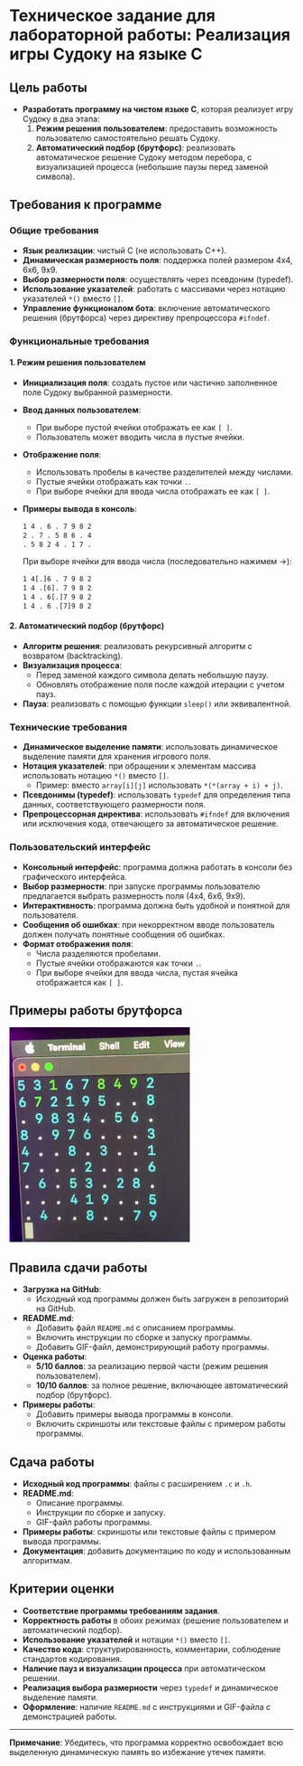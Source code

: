 # Техническое задание для лабораторной работы: Реализация игры Судоку на языке C

## Цель работы

- **Разработать программу на чистом языке C**, которая реализует игру Судоку в два этапа:
  1. **Режим решения пользователем**: предоставить возможность пользователю самостоятельно решать Судоку.
  2. **Автоматический подбор (брутфорс)**: реализовать автоматическое решение Судоку методом перебора, с визуализацией процесса (небольшие паузы перед заменой символа).

## Требования к программе

### Общие требования

- **Язык реализации**: чистый C (не использовать C++).
- **Динамическая размерность поля**: поддержка полей размером 4x4, 6x6, 9x9.
- **Выбор размерности поля**: осуществлять через псевдоним (typedef).
- **Использование указателей**: работать с массивами через нотацию указателей `*()` вместо `[]`.
- **Управление функционалом бота**: включение автоматического решения (брутфорса) через директиву препроцессора `#ifndef`.

### Функциональные требования

#### 1. Режим решения пользователем

- **Инициализация поля**: создать пустое или частично заполненное поле Судоку выбранной размерности.
- **Ввод данных пользователем**:
  - При выборе пустой ячейки отображать ее как `[ ]`.
  - Пользователь может вводить числа в пустые ячейки.
- **Отображение поля**:
  - Использовать пробелы в качестве разделителей между числами.
  - Пустые ячейки отображать как точки `.`.
  - При выборе ячейки для ввода числа отображать ее как `[ ]`.
- **Примеры вывода в консоль**:

  ```
  1 4 . 6 . 7 9 8 2
  2 . 7 . 5 8 6 . 4
  . 5 8 2 4 . 1 7 .
  ```

  При выборе ячейки для ввода числа (последовательно нажимем ->):

  ```
  1 4[.]6 . 7 9 8 2
  1 4 .[6]. 7 9 8 2
  1 4 . 6[.]7 9 8 2
  1 4 . 6 .[7]9 8 2
  ```

#### 2. Автоматический подбор (брутфорс)

- **Алгоритм решения**: реализовать рекурсивный алгоритм с возвратом (backtracking).
- **Визуализация процесса**:
  - Перед заменой каждого символа делать небольшую паузу.
  - Обновлять отображение поля после каждой итерации с учетом пауз.
- **Пауза**: реализовать с помощью функции `sleep()` или эквивалентной.

### Технические требования

- **Динамическое выделение памяти**: использовать динамическое выделение памяти для хранения игрового поля.
- **Нотация указателей**: при обращении к элементам массива использовать нотацию `*()` вместо `[]`.
  - Пример: вместо `array[i][j]` использовать `*(*(array + i) + j)`.
- **Псевдонимы (typedef)**: использовать `typedef` для определения типа данных, соответствующего размерности поля.
- **Препроцессорная директива**: использовать `#ifndef` для включения или исключения кода, отвечающего за автоматическое решение.

### Пользовательский интерфейс

- **Консольный интерфейс**: программа должна работать в консоли без графического интерфейса.
- **Выбор размерности**: при запуске программы пользователю предлагается выбрать размерность поля (4x4, 6x6, 9x9).
- **Интерактивность**: программа должна быть удобной и понятной для пользователя.
- **Сообщения об ошибках**: при некорректном вводе пользователь должен получать понятные сообщения об ошибках.
- **Формат отображения поля**:
  - Числа разделяются пробелами.
  - Пустые ячейки отображаются как точки `.`.
  - При выборе ячейки для ввода числа, пустая ячейка отображается как `[ ]`.

## Примеры работы брутфорса

![](./data/output.gif)

## Правила сдачи работы

- **Загрузка на GitHub**:
  - Исходный код программы должен быть загружен в репозиторий на GitHub.
- **README.md**:
  - Добавить файл `README.md` с описанием программы.
  - Включить инструкции по сборке и запуску программы.
  - Добавить GIF-файл, демонстрирующий работу программы.
- **Оценка работы**:
  - **5/10 баллов**: за реализацию первой части (режим решения пользователем).
  - **10/10 баллов**: за полное решение, включающее автоматический подбор (брутфорс).
- **Примеры работы**:
  - Добавить примеры вывода программы в консоли.
  - Включить скриншоты или текстовые файлы с примером работы программы.

## Сдача работы

- **Исходный код программы**: файлы с расширением `.c` и `.h`.
- **README.md**:
  - Описание программы.
  - Инструкции по сборке и запуску.
  - GIF-файл работы программы.
- **Примеры работы**: скриншоты или текстовые файлы с примером вывода программы.
- **Документация**: добавить документацию по коду и использованным алгоритмам.

## Критерии оценки

- **Соответствие программы требованиям задания**.
- **Корректность работы** в обоих режимах (решение пользователем и автоматический подбор).
- **Использование указателей** и нотации `*()` вместо `[]`.
- **Качество кода**: структурированность, комментарии, соблюдение стандартов кодирования.
- **Наличие пауз и визуализации процесса** при автоматическом решении.
- **Реализация выбора размерности** через `typedef` и динамическое выделение памяти.
- **Оформление**: наличие `README.md` с инструкциями и GIF-файла с демонстрацией работы.

---

**Примечание**: Убедитесь, что программа корректно освобождает всю выделенную динамическую память во избежание утечек памяти.
